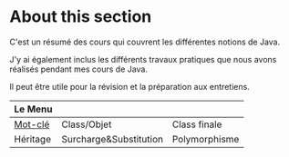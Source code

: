 # About this section

C'est un résumé des cours qui couvrent les différentes notions de Java. 

J'y ai également inclus les différents travaux pratiques que nous avons réalisés pendant mes cours de Java. 

Il peut être utile pour la révision et la préparation aux entretiens.

| Le Menu| ||
|:-| :- | :-|
| [Mot-clé] | Class/Objet | Class finale |
| Héritage | Surcharge&Substitution | Polymorphisme |

[Mot-clé]:<https://github.com/Chenbao2021/Books/blob/a78c9e6f79f03e0fc668699b68fce14640f89587/Introduction%20to%20Java/Mot%20cl%C3%A9s.md>
